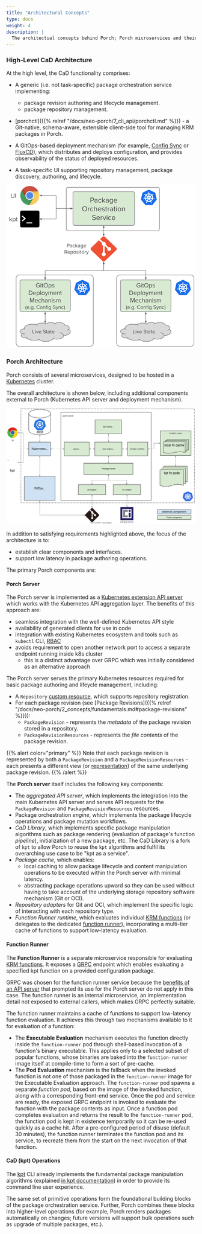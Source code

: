```yaml
---
title: "Architectural Concepts"
type: docs
weight: 4
description: |
  The architectual concepts behind Porch; Porch microservices and their primary components.
---
```


### High-Level CaD Architecture

At the high level, the CaD functionality comprises:

* A generic (i.e. not task-specific) package orchestration service implementing:
  * package revision authoring and lifecycle management.
  * package repository management.

* [porchctl]({{% relref "/docs/neo-porch/7_cli_api/porchctl.md" %}}) - a Git-native, schema-aware, extensible client-side
  tool for managing KRM packages in Porch.
* A GitOps-based deployment mechanism (for example, [Config Sync](https://cloud.google.com/anthos-config-management/docs/config-sync-overview)
  or [FluxCD](https://fluxcd.io/)), which distributes and deploys configuration, and provides observability of the status
  of deployed resources.
* A task-specific UI supporting repository management, package discovery, authoring, and lifecycle.

![CaD Core Architecture](/static/images/porch/CaD-Core-Architecture.svg)

### Porch Architecture

Porch consists of several microservices, designed to be hosted in a [Kubernetes](https://kubernetes.io/) cluster.

The overall architecture is shown below, including additional components external to Porch (Kubernetes API server and
deployment mechanism).

![Porch Architecture](/static/images/porch/Porch-Architecture.drawio.svg)

In addition to satisfying requirements highlighted above, the focus of the architecture is to:

* establish clear components and interfaces.
* support low latency in package authoring operations.

The primary Porch components are:

#### Porch Server

The Porch server is implemented as a [Kubernetes extension API server][apiserver] which works with the Kubernetes API
aggregation layer. The benefits of this approach are:

* seamless integration with the well-defined Kubernetes API style
* availability of generated clients for use in code
* integration with existing Kubernetes ecosystem and tools such as  `kubectl` CLI,
  [RBAC](https://kubernetes.io/docs/reference/access-authn-authz/rbac/)
* avoids requirement to open another network port to access a separate endpoint running inside k8s cluster
  * this is a distinct advantage over GRPC which was initially considered as an alternative approach

The Porch server serves the primary Kubernetes
resources required for basic package authoring and lifeycle management, including:

* A `Repository` [custom resource][crds], which supports repository registration.
* For each package revision (see [Package Revisions]({{% relref "/docs/neo-porch/2_concepts/fundamentals.md#package-revisions" %}})):
  * `PackageRevision` - represents the *metadata* of the package revision stored in a repository.
  * `PackageRevisionResources` - represents the *file contents* of the package revision.

{{% alert color="primary" %}}
Note that each package revision is represented by both a `PackageRevision` and a `PackageRevisionResources` - each presents
a different view (or [representation](https://github.com/kubernetes/community/blob/master/contributors/devel/sig-architecture/api-conventions.md#differing-representations))
of the same underlying package revision.
{{% /alert %}}

The **Porch server** itself includes the following key components:

* The *aggregated API server*, which implements the integration into the main Kubernetes API server and 
  serves API requests for the `PackageRevision` and `PackageRevisionResources` resources.
* Package orchestration *engine*, which implements the package lifecycle operations and package mutation workflows.
* *CaD Library*, which implements specific package manipulation algorithms such as package rendering (evaluation of
  package's function *pipeline*), initialization of a new package, etc. The CaD Library is a fork of `kpt` to allow Porch
  to reuse the `kpt` algorithms and fulfil its overarching use case to be "kpt as a service".
* *Package cache*, which enables:
  * local caching to allow package lifecycle and content manipulation operations to be executed within the Porch server
    with minimal latency.
  * abstracting package operations upward so they can be used without having to take account of the underlying storage
    repository software mechanism (Git or OCI).
* *Repository adapters* for Git and OCI, which implement the specific logic of interacting with each repository type.
* *Function Runner runtime*, which evaluates individual [KRM functions][functions] (or delegates to the dedicated
  [function runner](#function-runner)), incorporating a multi-tier cache of functions to support low-latency evaluation.

#### Function Runner

The **Function Runner** is a separate microservice responsible for evaluating [KRM functions][functions]. It exposes a
[GRPC](https://grpc.io/) endpoint which enables evaluating a specified kpt function on a provided configuration package.

GRPC was chosen for the function runner service because the [benefits of an API server](#porch-server) that prompted its
use for the Porch server do not apply in this case. The function runner is an internal microservice, an implementation
detail not exposed to external callers, which makes GRPC perfectly suitable.

The function runner maintains a cache of functions to support low-latency function evaluation. It achieves this through
two mechanisms available to it for evaluation of a function:

* The **Executable Evaluation** mechanism executes the function directly inside the `function-runner` pod through shell-based
  invocation of a function's binary executable. This applies only to a selected subset of popular functions, whose binaries
  are baked into the `function-runner` image itself at compile-time to form a sort of pre-cache.
* The **Pod Evaluation** mechanism is the fallback when the invoked function is not one of those packaged in the `function-runner`
  image for the Executable Evaluation approach. The `function-runner` pod spawns a separate *function pod*, based on the
  image of the invoked function, along with a corresponding front-end service. Once the pod and service are ready, the
  exposed GRPC endpoint is invoked to evaluate the function with the package contents as input. Once a function pod completes
  evaluation and returns the result to the `function-runner` pod, the function pod is kept in existence temporarily so
  it can be re-used quickly as a cache hit. After a pre-configured period of disuse (default 30 minutes), the function
  runner terminates the function pod and its service, to recreate them from the start on the next invocation of that function.

#### CaD (kpt) Operations

The [kpt](https://kpt.dev/) CLI already implements the fundamental package manipulation algorithms (explained
[in kpt documentation](https://kpt.dev/book/03-packages/)) in order to provide its command line user experience.

The same set of primitive operations form the foundational building blocks of the package orchestration service. Further,
Porch combines these blocks into higher-level operations (for example, Porch renders packages automatically on changes;
future versions will support bulk operations such as upgrade of multiple packages, etc.).


<!-- Reference links -->
[apiserver]: https://kubernetes.io/docs/concepts/extend-kubernetes/api-extension/apiserver-aggregation/
[crds]: https://kubernetes.io/docs/concepts/extend-kubernetes/api-extension/custom-resources/
[functions]: https://kpt.dev/book/02-concepts/#functions